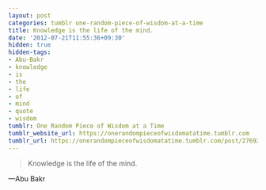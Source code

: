 ```yaml
---
layout: post
categories: tumblr one-random-piece-of-wisdom-at-a-time
title: Knowledge is the life of the mind.
date: '2012-07-21T11:55:36+09:30'
hidden: true
hidden-tags:
- Abu-Bakr
- knowledge
- is
- the
- life
- of
- mind
- quote
- wisdom
tumblr: One Random Piece of Wisdom at a Time
tumblr_website_url: https://onerandompieceofwisdomatatime.tumblr.com
tumblr_url: https://onerandompieceofwisdomatatime.tumblr.com/post/27692632923/knowledge-is-the-life-of-the-mind
---
```

> Knowledge is the life of the mind.

—Abu Bakr
